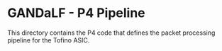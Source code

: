 # GANDaLF - P4 Pipeline
This directory contains the P4 code that defines the packet processing pipeline for the Tofino ASIC.
